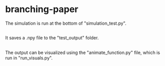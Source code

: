 # branching-paper

The simulation is run at the bottom of "simulation_test.py".
##
It saves a .npy file to the "test_output" folder.
##
The output can be visualized using the "animate_function.py" file, which is run in "run_visuals.py".
